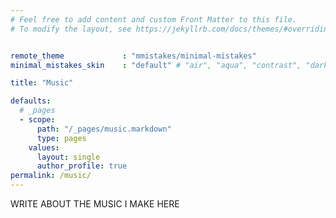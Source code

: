 ```yaml
---
# Feel free to add content and custom Front Matter to this file.
# To modify the layout, see https://jekyllrb.com/docs/themes/#overriding-theme-defaults


remote_theme             : "mmistakes/minimal-mistakes"
minimal_mistakes_skin    : "default" # "air", "aqua", "contrast", "dark", "dirt", "neon", "mint", "plum", "sunrise"

title: "Music"

defaults:
  # _pages
  - scope:
      path: "/_pages/music.markdown"
      type: pages
    values:
      layout: single
      author_profile: true
permalink: /music/
---
```

WRITE ABOUT THE MUSIC I MAKE HERE
